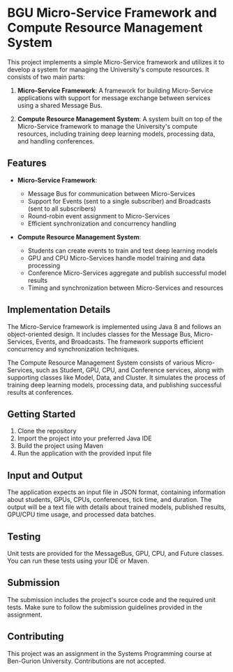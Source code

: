 # BGU Micro-Service Framework and Compute Resource Management System

This project implements a simple Micro-Service framework and utilizes it to develop a system for managing the University's compute resources. It consists of two main parts:

1. **Micro-Service Framework**: A framework for building Micro-Service applications with support for message exchange between services using a shared Message Bus.

2. **Compute Resource Management System**: A system built on top of the Micro-Service framework to manage the University's compute resources, including training deep learning models, processing data, and handling conferences.

## Features

- **Micro-Service Framework**:
  - Message Bus for communication between Micro-Services
  - Support for Events (sent to a single subscriber) and Broadcasts (sent to all subscribers)
  - Round-robin event assignment to Micro-Services
  - Efficient synchronization and concurrency handling

- **Compute Resource Management System**:
  - Students can create events to train and test deep learning models
  - GPU and CPU Micro-Services handle model training and data processing
  - Conference Micro-Services aggregate and publish successful model results
  - Timing and synchronization between Micro-Services and resources

## Implementation Details

The Micro-Service framework is implemented using Java 8 and follows an object-oriented design. It includes classes for the Message Bus, Micro-Services, Events, and Broadcasts. The framework supports efficient concurrency and synchronization techniques.

The Compute Resource Management System consists of various Micro-Services, such as Student, GPU, CPU, and Conference services, along with supporting classes like Model, Data, and Cluster. It simulates the process of training deep learning models, processing data, and publishing successful results at conferences.

## Getting Started

1. Clone the repository
2. Import the project into your preferred Java IDE
3. Build the project using Maven
4. Run the application with the provided input file

## Input and Output

The application expects an input file in JSON format, containing information about students, GPUs, CPUs, conferences, tick time, and duration. The output will be a text file with details about trained models, published results, GPU/CPU time usage, and processed data batches.

## Testing

Unit tests are provided for the MessageBus, GPU, CPU, and Future classes. You can run these tests using your IDE or Maven.

## Submission

The submission includes the project's source code and the required unit tests. Make sure to follow the submission guidelines provided in the assignment.

## Contributing

This project was an assignment in the Systems Programming course at Ben-Gurion University. Contributions are not accepted.
